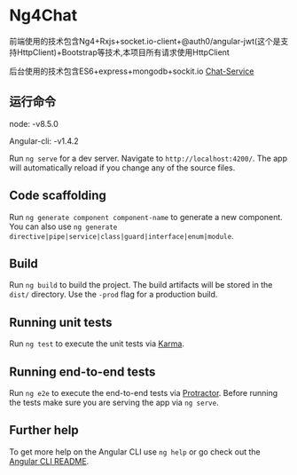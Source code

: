 # Ng4Chat

前端使用的技术包含Ng4+Rxjs+socket.io-client+@auth0/angular-jwt(这个是支持HttpClient)+Bootstrap等技术,本项目所有请求使用HttpClient

后台使用的技术包含ES6+express+mongodb+sockit.io <a href="https://github.com/huazai128/chat-service">Chat-Service</a>

## 运行命令

node: -v8.5.0

Angular-cli: -v1.4.2

Run `ng serve` for a dev server. Navigate to `http://localhost:4200/`. The app will automatically reload if you change any of the source files.

## Code scaffolding

Run `ng generate component component-name` to generate a new component. You can also use `ng generate directive|pipe|service|class|guard|interface|enum|module`.

## Build

Run `ng build` to build the project. The build artifacts will be stored in the `dist/` directory. Use the `-prod` flag for a production build.

## Running unit tests

Run `ng test` to execute the unit tests via [Karma](https://karma-runner.github.io).

## Running end-to-end tests

Run `ng e2e` to execute the end-to-end tests via [Protractor](http://www.protractortest.org/).
Before running the tests make sure you are serving the app via `ng serve`.

## Further help

To get more help on the Angular CLI use `ng help` or go check out the [Angular CLI README](https://github.com/angular/angular-cli/blob/master/README.md).
